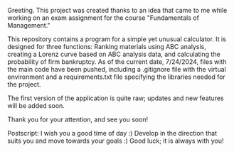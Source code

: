 Greeting. This project was created thanks to an idea that came to me while working on an exam assignment for the course "Fundamentals of Management."

This repository contains a program for a simple yet unusual calculator. It is designed for three functions: Ranking materials using ABC analysis, creating a Lorenz curve based on ABC analysis data, and calculating the probability of firm bankruptcy. As of the current date, 7/24/2024, files with the main code have been pushed, including a .gitignore file with the virtual environment and a requirements.txt file specifying the libraries needed for the project.

The first version of the application is quite raw; updates and new features will be added soon.

Thank you for your attention, and see you soon!

Postscript: I wish you a good time of day :) Develop in the direction that suits you and move towards your goals :) Good luck; it is always with you!
